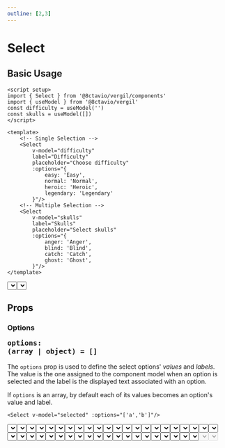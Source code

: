 ```yaml
---
outline: [2,3]
---
```


# Select

<script setup>
import { Select } from '@8ctavio/vergil/components'
import { useModel, kebabCase } from '@8ctavio/vergil'

const demo1 = useModel('')
const demo2 = useModel('')
const demo3 = useModel('')
const demo4 = useModel('')
</script>

## Basic Usage

```vue
<script setup>
import { Select } from '@8ctavio/vergil/components'
import { useModel } from '@8ctavio/vergil'
const difficulty = useModel('')
const skulls = useModel([])
</script>

<template>
    <!-- Single Selection -->
    <Select
        v-model="difficulty"
        label="Difficulty"
        placeholder="Choose difficulty"
        :options="{
            easy: 'Easy',
            normal: 'Normal',
            heroic: 'Heroic',
            legendary: 'Legendary'
        }"/>
    <!-- Multiple Selection -->
    <Select
        v-model="skulls"
        label="Skulls"
        placeholder="Select skulls"
        :options="{
            anger: 'Anger',
            blind: 'Blind',
            catch: 'Catch',
            ghost: 'Ghost',
        }"/>
</template>
```
<Demo>
    <div class="col center">
        <Select
            label="Difficulty"
            placeholder="Choose difficulty"
            :options="{
                easy: 'Easy',
                normal: 'Normal',
                heroic: 'Heroic',
                legendary: 'Legendary'
            }"/>
        <Select
            :value="[]"
            label="Skulls"
            placeholder="Select skulls"
            :options="{
                anger: 'Anger',
                blind: 'Blind',
                catch: 'Catch',
                ghost: 'Ghost',
            }"/>
    </div>
</Demo>

## Props

### Options <Badge><pre>options: (array | object) = []</pre></Badge>

The `options` prop is used to define the select options' *values* and *labels*. The value is the one assigned to the component model when an option is selected and the label is the displayed text associated with an option.

If `options` is an array, by default each of its values becomes an option's value and label.

```vue
<Select v-model="selected" :options="['a','b']"/>
```

<Demo>
    <Select v-model="demo1" placeholder="Array" :options="['a','b']"/>
    <code>selected.value === '{{ demo1.value }}'</code>
</Demo>

If `options` is a plain object, for each key-value pair the key becomes the option's value while, by default, the value becomes the option's label.

```vue
<Select v-model="selected" :options="{ a: 'A', b: 'B' }"/>
```

<Demo>
    <Select v-model="demo2" placeholder="Object" :options="{ a: 'A', b: 'B' }"/>
    <code>selected.value === '{{ demo2.value }}'</code>
</Demo>

### Option's value and label <Badge><pre>option-[value|label]: (string | function) = opt => opt</pre></Badge>

The `option-value` and `option-label` props allow to specify custom option's value and label.

If `option-[value|label]` is a string, it represents an object key. If an option is an object, the resulting value/label is obtained by accessing that object with the provided key.

```vue-html
<Select
    v-model="selected"
    :options="[{
        id: '123',
        name: 'Abc Def'
    },{
        id: '456',
        name: 'Xyz Jkm'
    }]"
    option-value="id"
    option-label="name"
/>
```

<Demo>
    <Select v-model="demo3" placeholder="Specific options"
        :options="[{
            id: '123',
            name: 'Abc Def'
        },{
            id: '456',
            name: 'Uvw Xyz'
        }]"
        option-value="id"
        option-label="name"/>
    <code>selected.value === '{{ demo3.value }}'</code>
</Demo>


If `option-[value|label]` is a function it is called for each option, receives the option as a single argument, and its return value becomes the resulting value/label.

```vue-html
<Select
    v-model="selected"
    :options="[{
        id: '123',
        name: 'Abc Def'
    },{
        id: '456',
        name: 'Uvw Xyz'
    }]"
    :option-value="option => kebabCase(option.name)"
    :option-label="option => option.name.split(' ')[0]"
/>
```

<Demo>
    <Select v-model="demo4" placeholder="Specific options"
        :options="[{
            id: '123',
            name: 'Abc Def'
        },{
            id: '456',
            name: 'Uvw Xyz'
        }]"
        :option-value="option => kebabCase(option.name)"
        :option-label="option => option.name.split(' ')[0]"/>
    <code>selected.value === '{{ demo4.value }}'</code>
</Demo>

:::tip
The `option-value` prop only takes effect when `options` is an array.
:::

### Placeholder <Badge><pre>placeholder: string</pre></Badge>

```vue-html
<Select placeholder="Select option"/>
```

### Placeholder fallback <Badge><pre>placeholder-fallback: (n: number) => string</pre></Badge>

When selecting multiple options, the selected options are displayed in the select button as a comma-separated string of those options' labels. If that string overflows its container, a fallback placeholder is obtained from the `placeholder-fallback` function and displayed instead.

The `placeholder-fallback` function receives as its only argument the number of selected options.

```vue-html
<Select
    :value="[]"
    :options="['The Fall of Reach', 'The Flood', 'First Strike']"
    :placeholder-fallback="n => {
        return `${n} Option${n > 1 ? 's':''} Selected`
    }"
    placeholder="Select options"
/>
```

<Demo>
    <Select
        :value="[]"
        :options="['The Fall of Reach', 'The Flood', 'First Strike']"
        :placeholder-fallback="n => {
            return `${n} Option${n > 1 ? 's':''} Selected`
        }"
        placeholder="Select options"
    />
</Demo>

The following function is used as the default `placeholder-fallback` value.

```js
n => `${n} Selected`
```

:::tip
The `placeholder-fallback` prop only takes effect in multiple selection mode.
:::

### Chips <Badge><pre>chips: boolean</pre></Badge> <Badge type="warning">Only for multiple selection</Badge>

```vue-html
<Select
    :value="[]"
    :options="['abc','uvw','xyz']"
    placeholder="Select options"
    chips
/>
```

<Demo>
    <Select
        :value="[]"
        :options="['abc','uvw','xyz']"
        placeholder="Select options"
        chips
    />
</Demo>

### Float label <Badge><pre>float-label: boolean</pre></Badge>

```vue
<Select label="Select option" float-label :options="['Option']"/>
```

<Demo>
    <Select label="Select option" float-label :options="['Option']"/>
</Demo>

:::tip NOTE
`float-label` only works if the `placeholder` and `description` props are unset.
:::

### Underline <Badge><pre>underline: boolean</pre></Badge>

<Demo>
    <Select placeholder="Select option" underline :options="['Option']"/>
</Demo>

### Fill <Badge><pre>fill: boolean</pre></Badge>

<Demo>
    <Select placeholder="Select option" underline fill :options="['Option']"/>
</Demo>

### Theme <Badge><pre>theme: [theme](/theme#the-theme-prop) = 'brand'</pre></Badge>

<Demo>
    <div class="row center">
        <Select underline :options="['Option']" theme="brand" placeholder="Brand"/>
        <Select underline :options="['Option']" theme="user" placeholder="User"/>
        <Select underline :options="['Option']" theme="ok" placeholder="Ok"/>
        <Select underline :options="['Option']" theme="info" placeholder="Info"/>
        <Select underline :options="['Option']" theme="warn" placeholder="Warn"/>
        <Select underline :options="['Option']" theme="danger" placeholder="Danger"/>
        <Select underline :options="['Option']" theme="neutral" placeholder="Neutral"/>
    </div>
</Demo>

### Size <Badge><pre>size: ('sm' | 'md' | 'lg' | 'xl') = 'md'</pre></Badge>

<Demo>
    <div class="col center">
        <Select size="sm" :options="['Option']" placeholder="Small"/>
        <Select size="md" :options="['Option']" placeholder="Medium"/>
        <Select size="lg" :options="['Option']" placeholder="Large"/>
        <Select size="xl" :options="['Option']" placeholder="Extra Large"/>
    </div>
</Demo>

### Radius <Badge><pre>radius: ('none' | 'sm' | 'md' | 'lg' | 'full') = 'md'</pre></Badge>

<Demo>
    <div class="col center w-initial">
        <Select :options="['Option']" placeholder="None" radius="none"/>
        <Select :options="['Option']" placeholder="Small" radius="sm"/>
        <Select :options="['Option']" placeholder="Medium" radius="md"/>
        <Select :options="['Option']" placeholder="Large" radius="lg"/>
        <Select :options="['Option']" placeholder="Full" radius="full"/>
    </div>
    <div class="col center w-initial">
        <Select :options="['Option']" underline placeholder="None" radius="none"/>
        <Select :options="['Option']" underline placeholder="Small" radius="sm"/>
        <Select :options="['Option']" underline placeholder="Medium" radius="md"/>
        <Select :options="['Option']" underline placeholder="Large" radius="lg"/>
        <Select :options="['Option']" underline placeholder="Full" radius="full"/>
    </div>
</Demo>

### Spacing <Badge><pre>spacing: ('compact' | 'expanded') = ''</pre></Badge>

<Demo>
    <div class="col">
        <div class="row center">
            <Select size="sm" :options="['Option']" spacing="compact" placeholder="Compact"/>
            <Select size="sm" :options="['Option']" placeholder="Default"/>
            <Select size="sm" :options="['Option']" spacing="expanded" placeholder="Expanded"/>
        </div>
        <div class="row center">
            <Select size="md" :options="['Option']" spacing="compact" placeholder="Compact"/>
            <Select size="md" :options="['Option']" placeholder="Default"/>
            <Select size="md" :options="['Option']" spacing="expanded" placeholder="Expanded"/>
        </div>
        <div class="row center">
            <Select size="lg" :options="['Option']" spacing="compact" placeholder="Compact"/>
            <Select size="lg" :options="['Option']" placeholder="Default"/>
            <Select size="lg" :options="['Option']" spacing="expanded" placeholder="Expanded"/>
        </div>
        <div class="row center">
            <Select size="xl" :options="['Option']" spacing="compact" placeholder="Compact"/>
            <Select size="xl" :options="['Option']" placeholder="Default"/>
            <Select size="xl" :options="['Option']" spacing="expanded" placeholder="Expanded"/>
        </div>
    </div>
</Demo>

### Disabled <Badge><pre>disabled: boolean</pre></Badge>

<Demo>
    <Select disabled placeholder="Disabled"/>
    <Select disabled placeholder="Disabled" underline/>
</Demo>

## API Reference

| prop | type | default |
| ---- | ---- | ------- |
| `value` | `string \| array` | `''` |
| `options` | `array \| object` | `[]` |
| `optionValue` | `string \| function` | `v => v` |
| `optionLabel` | `string \| function` | `v => v` |
| `placeholder` | `string` | |
| `placeholderFallback` | `(n: number) => string` | |
| `chips` | `boolean` | |
| `label` | `string` | |
| `hint` | `string` | |
| `description` | `string` | |
| `help` | `string` | |
| `float-label` | `boolean` | |
| `underline` | `boolean` | |
| [`theme`](/theme#the-theme-prop) | `'brand' \| 'user' \| 'ok' \| 'info' \| 'warn' \| 'danger' \| 'neutral'` | `'brand'` |
| `size` | `'sm' \| 'md' \| 'lg' \| 'xl'` | `'md'` |
| `radius` | `'none' \| 'sm' \| 'md' \| 'lg' \| 'full'` | `'md'` |
| `spacing` | `'' \| 'compact' \| 'extended'` | `''` |
| `disabled` | `boolean` | |

### Configuration options

The following `Select` props' default values can be overwritten under the `select` root-level [configuration option](/configuration).

| `select.<option>` | [global](/configuration#global-configuration) |
| -------------- | :---: |
| `placeholderFallback` | |
| `underline` | |
| `fill` | |
| `theme` | ✅ |
| `size` | ✅ |
| `radius` | ✅ |
| `spacing` | ✅ |

## Styling

### Anatomy

<Demo>
    <Anatomy tag="div" classes="form-field select">
        <Anatomy tag="div" classes="form-field-label-wrapper">
            <Anatomy tag="label" classes="form-field-label"/>
            <Anatomy tag="span" classes="form-field-hint"/>
        </Anatomy>
        <Anatomy tag="p" classes="form-field-details form-field-description"/>
        <Anatomy tag="Btn" classes="btn select-button">
            <Anatomy tag="p" classes="select-placeholder">
                <Anatomy tag="span"/>
            </Anatomy>
            <Anatomy tag="div" classes="chips">
                <Anatomy tag='Badge.badge v-for="(label,value) in selected'>
                    <Anatomy tag="button">
                        <Anatomy tag="Icon" classes="icon"/>
                    </Anatomy>
                </Anatomy>
            </Anatomy>
            <Anatomy slot="aside">
                <Anatomy tag="label"/>
            </Anatomy>
        </Anatomy>
        <Anatomy tag="p" classes="form-field-details form-field-help"/>
        <Anatomy tag="div" classes="select-options">
            <Anatomy tag='option v-for="option in options"'/>
        </Anatomy>
    </Anatomy>
</Demo>